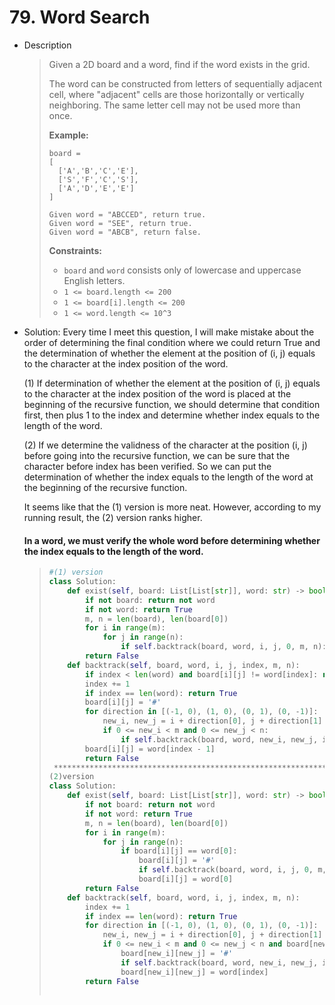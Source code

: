 # 79. Word Search

- Description

  > Given a 2D board and a word, find if the word exists in the grid.
  >
  > The word can be constructed from letters of sequentially adjacent cell, where "adjacent" cells are those horizontally or vertically neighboring. The same letter cell may not be used more than once.
  >
  > **Example:**
  >
  > ```
  > board =
  > [
  >   ['A','B','C','E'],
  >   ['S','F','C','S'],
  >   ['A','D','E','E']
  > ]
  > 
  > Given word = "ABCCED", return true.
  > Given word = "SEE", return true.
  > Given word = "ABCB", return false.
  > ```
  >
  >  
  >
  > **Constraints:**
  >
  > - `board` and `word` consists only of lowercase and uppercase English letters.
  > - `1 <= board.length <= 200`
  > - `1 <= board[i].length <= 200`
  > - `1 <= word.length <= 10^3`

- Solution: Every time I meet this question, I will make mistake about the order of  determining the final condition where we could return True and the determination of whether the element at the position of (i, j) equals to the character at the index position of the word.

  (1) If determination of whether the element at the position of (i, j) equals to the character at the index position of the word is placed at the beginning of the recursive function,  we should determine that condition first, then plus 1 to the index and determine whether index equals to the length of the word.

  (2) If we determine the validness of the character at the position (i, j) before going into the recursive function, we can be sure that the character before index has been verified. So we can put the determination of whether the index equals to the length of the word at the beginning of the recursive function. 

  It seems like that the (1) version is more neat. However, according to my running result, the (2) version ranks higher.

  #### In a word, we must verify the whole word before determining whether the index equals to the length of the word.

  > ```python
  > #(1) version
  > class Solution:
  >     def exist(self, board: List[List[str]], word: str) -> bool:
  >         if not board: return not word
  >         if not word: return True
  >         m, n = len(board), len(board[0])
  >         for i in range(m):
  >             for j in range(n):
  >                 if self.backtrack(board, word, i, j, 0, m, n): return True
  >         return False
  >     def backtrack(self, board, word, i, j, index, m, n):
  >         if index < len(word) and board[i][j] != word[index]: return False
  >         index += 1 
  >         if index == len(word): return True
  >         board[i][j] = '#'
  >         for direction in [(-1, 0), (1, 0), (0, 1), (0, -1)]:
  >             new_i, new_j = i + direction[0], j + direction[1]
  >             if 0 <= new_i < m and 0 <= new_j < n:
  >                 if self.backtrack(board, word, new_i, new_j, index, m, n): return True
  >         board[i][j] = word[index - 1]
  >         return False
  >  ********************************************************************
  > (2)version
  > class Solution:
  >     def exist(self, board: List[List[str]], word: str) -> bool:
  >         if not board: return not word
  >         if not word: return True
  >         m, n = len(board), len(board[0])
  >         for i in range(m):
  >             for j in range(n):
  >                 if board[i][j] == word[0]:
  >                     board[i][j] = '#'
  >                     if self.backtrack(board, word, i, j, 0, m, n): return True
  >                     board[i][j] = word[0]
  >         return False
  >     def backtrack(self, board, word, i, j, index, m, n): 
  >         index += 1
  >         if index == len(word): return True
  >         for direction in [(-1, 0), (1, 0), (0, 1), (0, -1)]:
  >             new_i, new_j = i + direction[0], j + direction[1]
  >             if 0 <= new_i < m and 0 <= new_j < n and board[new_i][new_j] == word[index]:
  >                 board[new_i][new_j] = '#'
  >                 if self.backtrack(board, word, new_i, new_j, index, m, n): return True
  >                 board[new_i][new_j] = word[index]
  >         return False
  >         
  > 
  > ```
  >
  > 